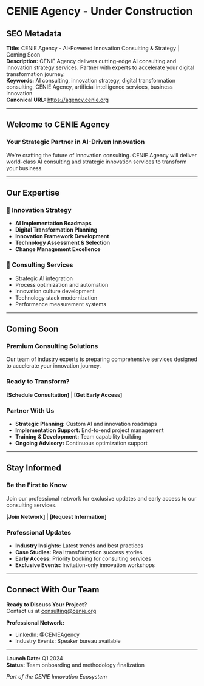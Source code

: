 # CENIE Agency - Under Construction

## SEO Metadata
**Title:** CENIE Agency - AI-Powered Innovation Consulting & Strategy | Coming Soon  
**Description:** CENIE Agency delivers cutting-edge AI consulting and innovation strategy services. Partner with experts to accelerate your digital transformation journey.  
**Keywords:** AI consulting, innovation strategy, digital transformation consulting, CENIE Agency, artificial intelligence services, business innovation  
**Canonical URL:** https://agency.cenie.org  

---

## Welcome to CENIE Agency

### Your Strategic Partner in AI-Driven Innovation

We're crafting the future of innovation consulting. CENIE Agency will deliver world-class AI consulting and strategic innovation services to transform your business.

---

## Our Expertise

### 🚀 Innovation Strategy
- **AI Implementation Roadmaps**
- **Digital Transformation Planning**
- **Innovation Framework Development**
- **Technology Assessment & Selection**
- **Change Management Excellence**

### 🎯 Consulting Services  
- Strategic AI integration
- Process optimization and automation
- Innovation culture development  
- Technology stack modernization
- Performance measurement systems

---

## Coming Soon

### Premium Consulting Solutions
Our team of industry experts is preparing comprehensive services designed to accelerate your innovation journey.

### Ready to Transform?
**[Schedule Consultation]** | **[Get Early Access]**

### Partner With Us
- **Strategic Planning:** Custom AI and innovation roadmaps
- **Implementation Support:** End-to-end project management
- **Training & Development:** Team capability building
- **Ongoing Advisory:** Continuous optimization support

---

## Stay Informed

### Be the First to Know
Join our professional network for exclusive updates and early access to our consulting services.

**[Join Network]** | **[Request Information]**

### Professional Updates
- **Industry Insights:** Latest trends and best practices
- **Case Studies:** Real transformation success stories  
- **Early Access:** Priority booking for consulting services
- **Exclusive Events:** Invitation-only innovation workshops

---

## Connect With Our Team

**Ready to Discuss Your Project?**  
Contact us at consulting@cenie.org

**Professional Network:**  
- LinkedIn: @CENIEAgency
- Industry Events: Speaker bureau available

---

**Launch Date:** Q1 2024  
**Status:** Team onboarding and methodology finalization

*Part of the CENIE Innovation Ecosystem*